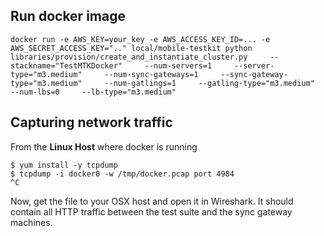 
## Run docker image

```
docker run -e AWS_KEY=your_key -e AWS_ACCESS_KEY_ID=... -e AWS_SECRET_ACCESS_KEY=".." local/mobile-testkit python libraries/provision/create_and_instantiate_cluster.py     --stackname="TestMTKDocker"     --num-servers=1     --server-type="m3.medium"     --num-sync-gateways=1     --sync-gateway-type="m3.medium"     --num-gatlings=1     --gatling-type="m3.medium"     --num-lbs=0     --lb-type="m3.medium"
```


## Capturing network traffic

From the **Linux Host** where docker is running

```
$ yum install -y tcpdump
$ tcpdump -i docker0 -w /tmp/docker.pcap port 4984
^C
```

Now, get the file to your OSX host and open it in Wireshark.  It should contain all HTTP traffic between the test suite and the sync gateway machines.
